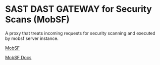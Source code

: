 # SAST DAST GATEWAY for Security Scans (MobSF)

A proxy that treats incoming requests for security scanning and executed by mobsf server instance.

[MobSF](https://github.com/MobSF/Mobile-Security-Framework-MobSF)

[MobSF Docs](https://mobsf.github.io/docs/)

